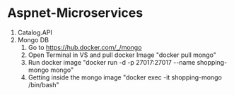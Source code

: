 # Aspnet-Microservices
1. Catalog.API
2. Mongo DB
   1. Go to https://hub.docker.com/_/mongo
   2. Open Terminal in VS and pull docker Image "docker pull mongo"
   3. Run docker image "docker run -d -p 27017:27017 --name shopping-mongo mongo"
   4. Getting inside the mongo image "docker exec -it shopping-mongo /bin/bash"